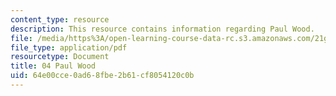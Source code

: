 ```yaml
---
content_type: resource
description: This resource contains information regarding Paul Wood.
file: /media/https%3A/open-learning-course-data-rc.s3.amazonaws.com/21g-031j-topics-in-the-avant-garde-in-literature-and-cinema-spring-2003/64e00cce0ad68fbe2b61cf8054120c0b_MIT21G_031JS03_4paulwood.pdf
file_type: application/pdf
resourcetype: Document
title: 04 Paul Wood
uid: 64e00cce-0ad6-8fbe-2b61-cf8054120c0b
---
```


